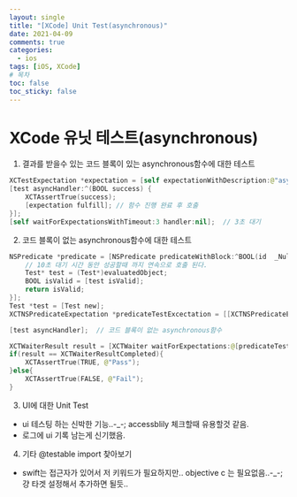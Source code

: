 ```yaml
---
layout: single
title: "[XCode] Unit Test(asynchronous)"
date: 2021-04-09
comments: true
categories:
  - ios
tags: [iOS, XCode]
# 목차
toc: false
toc_sticky: false
---
```


# XCode 유닛 테스트(asynchronous)

1. 결과를 받을수 있는 코드 블록이 있는 asynchronous함수에 대한 테스트
```swift
XCTestExpectation *expectation = [self expectationWithDescription:@"asynchronous unit test"];
[test asyncHandler:^(BOOL success) {
    XCTAssertTrue(success);
    [expectation fulfill]; // 함수 진행 완료 후 호출
}];
[self waitForExpectationsWithTimeout:3 handler:nil];  // 3초 대기
```  

2. 코드 블록이 없는 asynchronous함수에 대한 테스트
```swift
NSPredicate *predicate = [NSPredicate predicateWithBlock:^BOOL(id  _Nullable evaluatedObject, NSDictionary<NSString *,id> * _Nullable bindings) {
    // 10초 대기 시간 동안 성공할때 까지 연속으로 호출 된다.
    Test* test = (Test*)evaluatedObject;
    BOOL isValid = [test isValid];
    return isValid;
}];
Test *test = [Test new];
XCTNSPredicateExpectation *predicateTestExcectation = [[XCTNSPredicateExpectation alloc]initWithPredicate:predicate object:test];

[test asyncHandler];  // 코드 블록이 없는 asynchronous함수

XCTWaiterResult result = [XCTWaiter waitForExpectations:@[predicateTestExcectation] timeout:10];  // 10초 대기
if(result == XCTWaiterResultCompleted){
    XCTAssertTrue(TRUE, @"Pass");
}else{
    XCTAssertTrue(FALSE, @"Fail");
}
```  
3. UI에 대한 Unit Test
- ui 테스팅 하는 신박한 기능..-_-; accessblily 체크할때 유용할것 같음.
- 로그에 ui 기록 남는게 신기했음.  
4. 기타
@testable import 찾아보기
- swift는 접근자가 있어서 저 키워드가 필요하지만.. objective c 는 필요없음..-_-; 걍 타겟 설정해서 추가하면 될듯..


